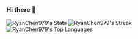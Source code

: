### Hi there 👋

<!--
**RyanChen979/RyanChen979** is a ✨ _special_ ✨ repository because its `README.md` (this file) appears on your GitHub profile.

Here are some ideas to get you started:

- 🔭 I’m currently working on ...
- 🌱 I’m currently learning ...
- 👯 I’m looking to collaborate on ...
- 🤔 I’m looking for help with ...
- 💬 Ask me about ...
- 📫 How to reach me: ...
- 😄 Pronouns: ...
- ⚡ Fun fact: ...
-->

![RyanChen979's Stats](https://github-readme-stats.vercel.app/api?username=RyanChen979&theme=blueberry&show_icons=true&hide_border=true&count_private=true)
![RyanChen979's Streak](https://github-readme-streak-stats.herokuapp.com/?user=RyanChen979&theme=blueberry&hide_border=true)
![RyanChen979's Top Languages](https://github-readme-stats.vercel.app/api/top-langs/?username=RyanChen979&theme=blueberry&show_icons=true&hide_border=true&layout=compact)
